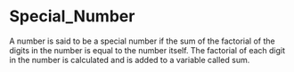 # Special_Number
A number is said to be a special number if the sum of the factorial of the digits in the number is equal to the number itself. The factorial of each digit in the number is calculated and is added to a variable called sum.
